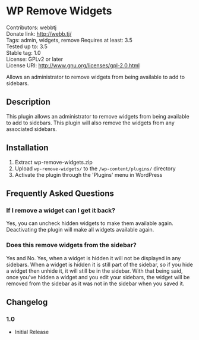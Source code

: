 # WP Remove Widgets #
Contributors: webbtj  
Donate link: http://webb.tj/  
Tags: admin, widgets, remove
Requires at least: 3.5  
Tested up to: 3.5  
Stable tag: 1.0  
License: GPLv2 or later  
License URI: http://www.gnu.org/licenses/gpl-2.0.html  


Allows an administrator to remove widgets from being available to add to sidebars.

## Description ##

This plugin allows an administrator to remove widgets from being available to add to sidebars. This plugin will also remove the widgets from any associated sidebars.

## Installation ##

1. Extract wp-remove-widgets.zip
2. Upload `wp-remove-widgets/` to the `/wp-content/plugins/` directory
3. Activate the plugin through the 'Plugins' menu in WordPress

## Frequently Asked Questions ##

### If I remove a widget can I get it back? ###

Yes, you can uncheck hidden widgets to make them available again. Deactivating the plugin will make all widgets available again.

### Does this remove widgets from the sidebar? ###

Yes and No. Yes, when a widget is hidden it will not be displayed in any sidebars. When a widget is hidden it is still part of the sidebar, so if you hide a widget then unhide it, it will still be in the sidebar. With that being said, once you've hidden a widget and you edit your sidebars, the widget will be removed from the sidebar as it was not in the sidebar when you saved it.

## Changelog ##

### 1.0 ###
* Initial Release